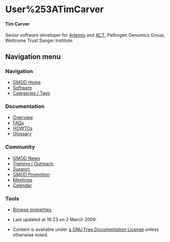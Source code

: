 



<span id="top"></span>




# <span dir="auto">User%253ATimCarver</span>









#### <span id="Tim_Carver" class="mw-headline">Tim Carver</span>

Senior software developer for
<a href="http://www.sanger.ac.uk/Software/Artemis/"
class="external text" rel="nofollow">Artemis</a> and
<a href="http://www.sanger.ac.uk/Software/ACT" class="external text"
rel="nofollow">ACT</a>, Pathogen Genomics Group, Wellcome Trust Sanger
Institute.








## Navigation menu









### Navigation



- <span id="n-GMOD-Home">[GMOD Home](Main_Page)</span>
- <span id="n-Software">[Software](GMOD_Components)</span>
- <span id="n-Categories-.2F-Tags">[Categories /
  Tags](Categories)</span>




### Documentation



- <span id="n-Overview">[Overview](Overview)</span>
- <span id="n-FAQs">[FAQs](Category%253AFAQ)</span>
- <span id="n-HOWTOs">[HOWTOs](Category%253AHOWTO)</span>
- <span id="n-Glossary">[Glossary](Glossary)</span>




### Community



- <span id="n-GMOD-News">[GMOD News](GMOD_News)</span>
- <span id="n-Training-.2F-Outreach">[Training /
  Outreach](Training_and_Outreach)</span>
- <span id="n-Support">[Support](Support)</span>
- <span id="n-GMOD-Promotion">[GMOD Promotion](GMOD_Promotion)</span>
- <span id="n-Meetings">[Meetings](Meetings)</span>
- <span id="n-Calendar">[Calendar](Calendar)</span>




### Tools

- <span id="t-smwbrowselink"><a href="Special%253ABrowse/User%253ATimCarver" rel="smw-browse">Browse
  properties</a></span>



- <span id="footer-info-lastmod">Last updated at 16:23 on 2 March
  2009.</span>
<!-- - <span id="footer-info-viewcount">10,323 page views.</span> -->
- <span id="footer-info-copyright">Content is available under
  <a href="http://www.gnu.org/licenses/fdl-1.3.html" class="external"
  rel="nofollow">a GNU Free Documentation License</a> unless otherwise
  noted.</span>

<!-- -->



<!-- -->




